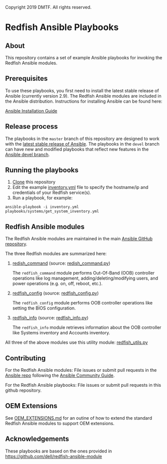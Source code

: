 Copyright 2019 DMTF. All rights reserved.

# Redfish Ansible Playbooks

## About

This repository contains a set of example Ansible playbooks for invoking the Redfish Ansible modules.

## Prerequisites

To use these playbooks, you first need to install the latest stable release of Ansible (currently version 2.9). The Redfish Ansible modules are included in the Ansible distribution. Instructions for installing Ansible can be found here:

[Ansible Installation Guide](https://docs.ansible.com/ansible/latest/installation_guide/intro_installation.html)

## Release process

The playbooks in the `master` branch of this repository are designed to work with the [latest stable release of Ansible](https://docs.ansible.com/ansible/latest/reference_appendices/release_and_maintenance.html). The playbooks in the `devel` branch can have new and modified playbooks that reflect new features in the [Ansible devel branch](https://github.com/ansible/ansible/tree/devel).

## Running the playbooks

1. [Clone](https://help.github.com/en/articles/cloning-a-repository) this repository
2. Edit the example [inventory.yml](inventory.yml) file to specify the hostname/ip and credentials of your Redfish service(s).
3. Run a playbook, for example:
```
ansible-playbook -i inventory.yml playbooks/systems/get_system_inventory.yml
```


## Redfish Ansible modules

The Redfish Ansible modules are maintained in the main [Ansible GitHub repository](https://github.com/ansible/ansible).

The three Redfish modules are summarized here:

1. [redish_command](https://docs.ansible.com/ansible/latest/modules/redfish_command_module.html) (source: [redish_command.py](https://github.com/ansible/ansible/blob/devel/lib/ansible/modules/remote_management/redfish/redfish_command.py))

	The `redfish_command` module performs Out-Of-Band (OOB) controller operations like log management, adding/deleting/modifying users, and power operations (e.g. on, off, reboot, etc.).

2. [redfish_config](https://docs.ansible.com/ansible/latest/modules/redfish_config_module.html) (source: [redfish_config.py](https://github.com/ansible/ansible/blob/devel/lib/ansible/modules/remote_management/redfish/redfish_config.py))

	The `redfish_config` module performs OOB controller operations like setting the BIOS configuration.

3. [redfish_info](https://docs.ansible.com/ansible/devel/modules/redfish_info_module.html) (source: [redfish_info.py](https://github.com/ansible/ansible/blob/devel/lib/ansible/modules/remote_management/redfish/redfish_info.py))

	The `redfish_info` module retrieves information about the OOB controller like Systems inventory and Accounts inventory.

All three of the above modules use this utility module: [redfish_utils.py](https://github.com/ansible/ansible/blob/devel/lib/ansible/module_utils/redfish_utils.py)


## Contributing

For the Redfish Ansible modules: File issues or submit pull requests in the [Ansible repo](https://github.com/ansible/ansible) following the [Ansible Community Guide](https://docs.ansible.com/ansible/latest/community/index.html).

For the Redfish Ansible playbooks: File issues or submit pull requests in this github repository.

## OEM Extensions

See [OEM_EXTENSIONS.md](OEM_EXTENSIONS.md) for an outine of how to extend the standard Redfish Ansible modules to support OEM extensions.

## Acknowledgements

These playbooks are based on the ones provided in https://github.com/dell/redfish-ansible-module


